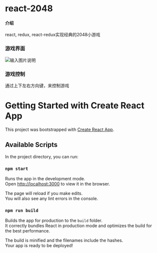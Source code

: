 # react-2048

#### 介绍
react, redux, react-redux实现经典的2048小游戏
### 游戏界面
![输入图片说明](https://images.gitee.com/uploads/images/2021/0830/181022_ef2ff0c8_7805451.png "屏幕截图.png")
### 游戏控制
通过上下左右方向键，来控制游戏

# Getting Started with Create React App

This project was bootstrapped with [Create React App](https://github.com/facebook/create-react-app).

## Available Scripts

In the project directory, you can run:

### `npm start`

Runs the app in the development mode.\
Open [http://localhost:3000](http://localhost:3000) to view it in the browser.

The page will reload if you make edits.\
You will also see any lint errors in the console.

### `npm run build`

Builds the app for production to the `build` folder.\
It correctly bundles React in production mode and optimizes the build for the best performance.

The build is minified and the filenames include the hashes.\
Your app is ready to be deployed!
